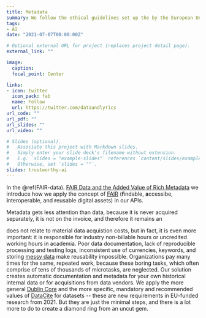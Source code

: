 ```yaml
---
title: Metadata
summary: We follow the ethical guidelines set up the by the European Union for trustworthy AI that is transparent, validated, and free of discrimination.  We create ethical recommendation systems or help the validation and assessment of third-party systems to avoid undetected biases. We believe that AI-driven sales bots should comply with competition and consumer protection rules just like the human salesforce.
tags:
- AI
date: "2021-07-07T00:00:00Z"

# Optional external URL for project (replaces project detail page).
external_link: ""

image:
  caption: 
  focal_point: Center

links:
- icon: twitter
  icon_pack: fab
  name: Follow
  url: https://twitter.com/dataandlyrics
url_code: ""
url_pdf: ""
url_slides: ""
url_video: ""

# Slides (optional).
#   Associate this project with Markdown slides.
#   Simply enter your slide deck's filename without extension.
#   E.g. `slides = "example-slides"` references `content/slides/example-slides.md`.
#   Otherwise, set `slides = ""`.
slides: trustworthy-ai
---
```


In the \@ref(FAIR-data). [FAIR Data and the Added Value of Rich Metadata](#FAIR-data) we introduce how we apply the concept of [FAIR](#FAIR) (**f**indable, **a**ccessibe, **i**nteroperable, and **r**eusable digital assets) in our APIs. 

Metadata gets less attention than data, because it is never acquired separately, it is not on the invoice, and therefore it remains an 

does not relate to material data acquistion costs, but in fact, it is even more important: it is responsible for industry non-billable hours or uncredited working hours in academia. Poor data documentation, lack of reproducible processing and testing logs, inconsistent use of currencies, keywords, and storing [messy data](#messy-data) make reusability impossible. Organizations pay many times for the same, repeated work, because these boring tasks, which often comprise of tens of thousands of microtasks, are neglected. Our solution creates automatic documentation and metadata for your own historical internal data or for acquisitions from data vendors. We apply the more general [Dublin Core](#Dublin-Core) and the more specific, mandatory and recommended values of [DataCite](#DataCite) for datasets -- these are new requirements in EU-funded research from 2021. But they are just the minimal steps, and there is a lot more to do to create a diamond ring from an uncut gem.